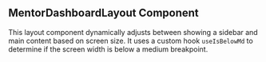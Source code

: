 ## MentorDashboardLayout Component

This layout component dynamically adjusts between showing a sidebar and main content based on screen size. It uses a custom hook `useIsBelowMd` to determine if the screen width is below a medium breakpoint.

